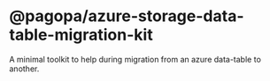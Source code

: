 # @pagopa/azure-storage-data-table-migration-kit

A minimal toolkit to help during migration from an azure data-table to another.

